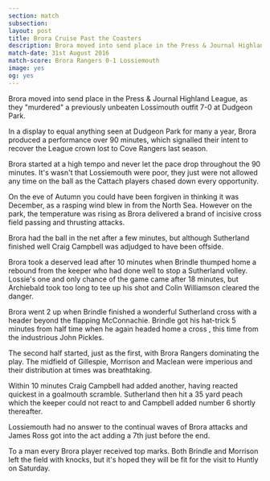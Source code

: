 ```yaml
---
section: match
subsection:
layout: post
title: Brora Cruise Past the Coasters
description: Brora moved into send place in the Press & Journal Highland League, as they "murdered" a previously unbeaten Lossimouth outfit 7-0 at Dudgeon Park
match-date: 31st August 2016
match-score: Brora Rangers 0-1 Lossiemouth
image: yes
og: yes
---
```

Brora moved into send place in the Press & Journal Highland League, as they "murdered" a previously unbeaten Lossimouth outfit 7-0 at Dudgeon Park. 

In a display to equal anything seen at Dudgeon Park for many a year, Brora produced a performance over 90 minutes, which signalled their intent to recover the League crown lost to Cove Rangers last season. 

Brora started at a high tempo and never let the pace drop throughout the 90 minutes. It's wasn't that Lossiemouth were poor, they just were not allowed any time on the ball as the Cattach players chased down every opportunity. 

On the eve of Autumn you could have been forgiven in thinking it was December, as a rasping wind blew in from the North Sea. However on the park, the temperature was rising as Brora delivered a brand of incisive cross field passing and thrusting attacks. 

Brora had the ball in the net after a few minutes, but although Sutherland finished well Craig Campbell was adjudged to have been offside. 

Brora took a deserved lead after 10 minutes when Brindle thumped home a rebound from the keeper who had done well to stop a Sutherland volley. Lossie's one and only chance of the game came after 18 minutes, but Archiebald took too long to tee up his shot and Colin Williamson cleared the danger. 

Brora went 2 up when Brindle finished a wonderful Sutherland cross with a header beyond the flapping McConnachie. Brindle got his hat-trick 5 minutes from half time  when he again headed home a cross , this time from the industrious John Pickles. 

The second half started, just as the first, with Brora Rangers dominating the play. The midfield of Gillespie, Morrison and Maclean were imperious and their distribution at times was breathtaking. 

Within 10 minutes Craig Campbell had added another, having reacted quickest in a goalmouth scramble. Sutherland then hit a 35 yard peach which the keeper could not react to and Campbell added number 6 shortly thereafter. 

Lossiemouth had no answer to the continual  waves of Brora attacks and James Ross got into the act adding a 7th just before the end. 

To a man every Brora player received top marks. Both Brindle and Morrison left the field with knocks, but it's hoped they will be fit for the visit to Huntly on Saturday. 